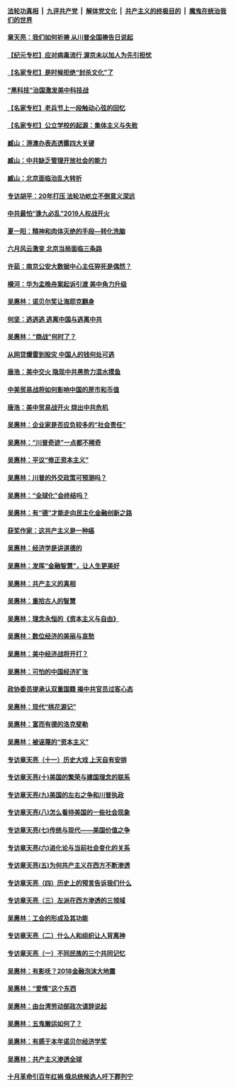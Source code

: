 

####  [法轮功真相](../../../../basic/blob/master/README.md?t=07041331) &nbsp;|&nbsp; [九评共产党](../../../../9ping.md/blob/master/README.md?t=07041331) &nbsp;|&nbsp; [解体党文化](../../../../jtdwh.md/blob/master/README.md?t=07041331)  &nbsp;|&nbsp; [共产主义的终极目的](../../../../gczydzjmd.md/blob/master/README.md?t=07041331) &nbsp;|&nbsp; [魔鬼在统治我们的世界](../../../../mgztzwmdsj.md/blob/master/README.md?t=07041331) 

#### [章天亮：我们如何祈祷 从川普全国祷告日说起](../pages/nsc423/n11944627.md?t=07041331) 

#### [【纪元专栏】应对病毒流行 渥京未以加人为先引担忧](../pages/nsc423/n11875714.md?t=07041331) 

#### [【名家专栏】是时候拒绝“封杀文化”了](../pages/nsc423/n11814093.md?t=07041331) 

#### [“黑科技”治国激发美中科技战](../pages/nsc423/n11638056.md?t=07041331) 

#### [【名家专栏】老兵节上一段触动心弦的回忆](../pages/nsc423/n11646016.md?t=07041331) 

#### [【名家专栏】公立学校的起源：集体主义与失败](../pages/nsc423/n11601833.md?t=07041331) 

#### [臧山：港澳办表态透露四大关键](../pages/nsc423/n11421628.md?t=07041331) 

#### [臧山：中共缺乏管理开放社会的能力](../pages/nsc423/n11407457.md?t=07041331) 

#### [臧山：北京面临治乱大转折](../pages/nsc423/n11406895.md?t=07041331) 

#### [专访胡平：20年打压 法轮功屹立不倒意义深远](../pages/nsc423/n11398800.md?t=07041331) 

#### [中共最怕“逢九必乱”2019人权战开火](../pages/nsc423/n11385248.md?t=07041331) 

#### [夏一阳：精神和肉体灭绝的手段—转化洗脑](../pages/nsc423/n11368250.md?t=07041331) 

#### [六月风云激变 北京当局面临三条路](../pages/nsc423/n11313668.md?t=07041331) 

#### [许茹：南京公安大数据中心主任猝死是偶然？](../pages/nsc423/n11064744.md?t=07041331) 

#### [横河：华为孟晚舟案起诉引渡 美中角力升级](../pages/nsc423/n11027230.md?t=07041331) 

#### [吴惠林：诺贝尔奖让海耶克翻身](../pages/nsc423/n10890049.md?t=07041331) 

#### [何坚：逃逃逃 逃离中国与逃离中共](../pages/nsc423/n10592891.md?t=07041331) 

#### [吴惠林：“商战”何时了？](../pages/nsc423/n10573558.md?t=07041331) 

#### [从网贷爆雷到股灾 中国人的钱何处可逃](../pages/nsc423/n10572800.md?t=07041331) 

#### [唐浩：美中交火 隐现中共黑势力混水摸鱼](../pages/nsc423/n10544040.md?t=07041331) 

#### [中美贸易战将如何影响中国的房市和币值](../pages/nsc423/n10543697.md?t=07041331) 

#### [唐浩：美中贸易战开火 烧出中共危机](../pages/nsc423/n10540126.md?t=07041331) 

#### [吴惠林：企业家是否应负较多的“社会责任”](../pages/nsc423/n10535022.md?t=07041331) 

#### [吴惠林：“川普奇迹”一点都不稀奇](../pages/nsc423/n10512808.md?t=07041331) 

#### [吴惠林：平议“修正资本主义”](../pages/nsc423/n10495724.md?t=07041331) 

#### [吴惠林：川普的外交政策可预测吗？](../pages/nsc423/n10462387.md?t=07041331) 

#### [吴惠林：“全球化”会终结吗？](../pages/nsc423/n10452838.md?t=07041331) 

#### [吴惠林：有“德”才能走向民主化金融创新之路](../pages/nsc423/n10432292.md?t=07041331) 

#### [获奖作家：这共产主义是一种癌](../pages/nsc423/n10431541.md?t=07041331) 

#### [吴惠林：经济学是讲道德的](../pages/nsc423/n10398014.md?t=07041331) 

#### [吴惠林：发挥“金融智慧”，让人生更美好](../pages/nsc423/n10375019.md?t=07041331) 

#### [吴惠林：共产主义的真相](../pages/nsc423/n10351394.md?t=07041331) 

#### [吴惠林：重拾古人的智慧](../pages/nsc423/n10337691.md?t=07041331) 

#### [吴惠林：理念永恒的《资本主义与自由》](../pages/nsc423/n10316274.md?t=07041331) 

#### [吴惠林：数位经济的美丽与哀愁](../pages/nsc423/n10292946.md?t=07041331) 

#### [吴惠林：美中经济战将开打？](../pages/nsc423/n10258825.md?t=07041331) 

#### [吴惠林：可怕的中国经济扩张](../pages/nsc423/n10219147.md?t=07041331) 

#### [政协委员提承认双重国籍 揭中共官员过客心态](../pages/nsc423/n10208809.md?t=07041331) 

#### [吴惠林：现代“桃花源记”](../pages/nsc423/n10185234.md?t=07041331) 

#### [吴惠林：富而有德的洛克斐勒](../pages/nsc423/n10142264.md?t=07041331) 

#### [吴惠林：被诬蔑的“资本主义”](../pages/nsc423/n10124816.md?t=07041331) 

#### [专访章天亮（十一）历史大戏 上天自有安排](../pages/nsc423/n10094905.md?t=07041331) 

#### [专访章天亮(十)美国的繁荣与建国理念的联系](../pages/nsc423/n10094899.md?t=07041331) 

#### [专访章天亮(九)美国的左右之争和川普执政](../pages/nsc423/n10094889.md?t=07041331) 

#### [专访章天亮(八)怎么看待美国的一些社会现象](../pages/nsc423/n10094857.md?t=07041331) 

#### [专访章天亮(七)传统与现代——美国价值之争](../pages/nsc423/n10093140.md?t=07041331) 

#### [专访章天亮(六)进化论与当前社会变化的关系](../pages/nsc423/n10092036.md?t=07041331) 

#### [专访章天亮(五)为何共产主义在西方不断渗透](../pages/nsc423/n10083620.md?t=07041331) 

#### [专访章天亮（四）历史上的预言告诉我们什么](../pages/nsc423/n10083606.md?t=07041331) 

#### [专访章天亮（三）左派在西方渗透的三领域](../pages/nsc423/n10081115.md?t=07041331) 

#### [吴惠林：工会的形成及其功能](../pages/nsc423/n10080633.md?t=07041331) 

#### [专访章天亮（二）什么人和组织让人背离神](../pages/nsc423/n10076637.md?t=07041331) 

#### [专访章天亮（一）不同民族的三个共同记忆](../pages/nsc423/n10074188.md?t=07041331) 

#### [吴惠林：有影呒？2018金融泡沫大地震](../pages/nsc423/n10040534.md?t=07041331) 

#### [吴惠林：“爱情”这个东西](../pages/nsc423/n10019423.md?t=07041331) 

#### [吴惠林：由台湾劳动部政次请辞说起](../pages/nsc423/n9979679.md?t=07041331) 

#### [吴惠林：五鬼搬运如何了？](../pages/nsc423/n9925338.md?t=07041331) 

#### [吴惠林：有感于本年诺贝尔经济学奖](../pages/nsc423/n9871883.md?t=07041331) 

#### [吴惠林：共产主义渗透全球](../pages/nsc423/n9812748.md?t=07041331) 

#### [十月革命引百年红祸 俄总统候选人吁下葬列宁](../pages/nsc423/n9810182.md?t=07041331) 

